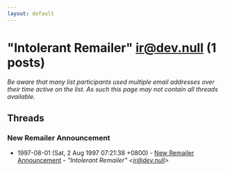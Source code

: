 ```yaml
---
layout: default
---
```


# "Intolerant Remailer" <ir@dev.null> (1 posts)

_Be aware that many list participants used multiple email addresses over their time active on the list. As such this page may not contain all threads available._

## Threads

### New Remailer Announcement
+ 1997-08-01 (Sat, 2 Aug 1997 07:21:38 +0800) - [New Remailer Announcement](/archive/1997/08/101574717b7e4b93d45a3bb16b31877a02435c2d5c6f7d43c74ad4ff0ed3d493) - _"Intolerant Remailer" \<ir@dev.null\>_

